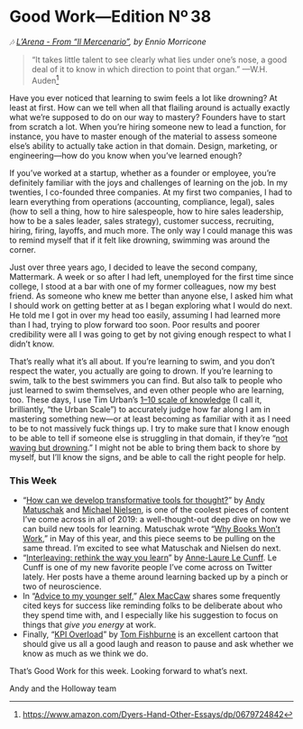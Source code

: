 # Good Work—Edition Nº 38

*🎶
[L’Arena - From “Il Mercenario”](https://open.spotify.com/track/1x6qO9TaYwCeUweMyWAQst?si=VJ6fTd5MRvCM-F6wspQcgQ),
by Ennio Morricone*

> “It takes little talent to see clearly what lies under one’s nose, a good deal of it to
know in which direction to point that organ.”
—W.H. Auden[^1]

Have you ever noticed that learning to swim feels a lot like drowning?
At least at first.
How can we tell when all that flailing around is actually exactly what we’re supposed to
do on our way to mastery?
Founders have to start from scratch a lot.
When you’re hiring someone new to lead a function, for instance, you have to master enough
of the material to assess someone else’s ability to actually take action in that domain.
Design, marketing, or engineering—how do you know when you’ve learned enough?

If you’ve worked at a startup, whether as a founder or employee, you’re definitely
familiar with the joys and challenges of learning on the job.
In my twenties, I co-founded three companies.
At my first two companies, I had to learn everything from operations (accounting,
compliance, legal), sales (how to sell a thing, how to hire salespeople, how to hire sales
leadership, how to be a sales leader, sales strategy), customer success, recruiting,
hiring, firing, layoffs, and much more.
The only way I could manage this was to remind myself that if it felt like drowning,
swimming was around the corner.

Just over three years ago, I decided to leave the second company, Mattermark.
A week or so after I had left, unemployed for the first time since college, I stood at a
bar with one of my former colleagues, now my best friend.
As someone who knew me better than anyone else, I asked him what I should work on getting
better at as I began exploring what I would do next.
He told me I got in over my head too easily, assuming I had learned more than I had,
trying to plow forward too soon.
Poor results and poorer credibility were all I was going to get by not giving enough
respect to what I didn’t know.

That’s really what it’s all about.
If you’re learning to swim, and you don’t respect the water, you actually are going to
drown. If you’re learning to swim, talk to the best swimmers you can find.
But also talk to people who just learned to swim themselves, and even other people who are
learning, too.
These days, I use Tim Urban’s
[1–10 scale of knowledge](https://www.dropbox.com/s/waleo2spn1p44jj/Screenshot%202019-11-10%2012.14.56.png?dl=0)
(I call it, brilliantly, “the Urban Scale”) to accurately judge how far along I am in
mastering something new—or at least becoming as familiar with it as I need to be to not
massively fuck things up.
I try to make sure that I know enough to be able to tell if someone else is struggling in
that domain, if they’re “[not waving but drowning](https://www.poetryfoundation.org/poems/46479/not-waving-but-drowning).”
I might not be able to bring them back to shore by myself, but I’ll know the signs, and be
able to call the right people for help.

### This Week

- “[How can we develop transformative tools for thought?](https://numinous.productions/ttft/)”
  by [Andy Matuschak](http://twitter.com/andy_matuschak) and
  [Michael Nielsen](https://twitter.com/michael_nielsen), is one of the coolest pieces of content
  I’ve come across in all of 2019: a well-thought-out deep dive on how we can build
  new tools for learning.
  Matuschak wrote “[Why Books Won’t Work](https://andymatuschak.org/books/),” in May of this
  year, and this piece seems to be pulling on the same thread.
  I’m excited to see what Matuschak and Nielsen do next.
- “[Interleaving: rethink the way you learn](https://nesslabs.com/interleaving)” by
  [Anne-Laure Le Cunff](https://twitter.com/anthilemoon). Le Cunff is one of my new favorite
  people I’ve come across on Twitter lately.
  Her posts have a theme around learning backed up by a pinch or two of neuroscience.
- In “[Advice to my younger self](https://blog.alexmaccaw.com/advice-to-my-younger-self),”
  [Alex MacCaw](https://twitter.com/maccaw) shares some frequently cited keys for success like
  reminding folks to be deliberate about who they spend time with, and I especially like his
  suggestion to focus on things that *give you energy* at work.
- Finally, “[KPI Overload](https://marketoonist.com/2019/11/kpi-overload.html)” by
  [Tom Fishburne](https://twitter.com/tomfishburne) is an excellent cartoon that should give us
  all a good laugh and reason to pause and ask whether we know as much as we think we
  do.

That’s Good Work for this week.
Looking forward to what’s next.

Andy and the Holloway team

[^1]: <https://www.amazon.com/Dyers-Hand-Other-Essays/dp/0679724842>

